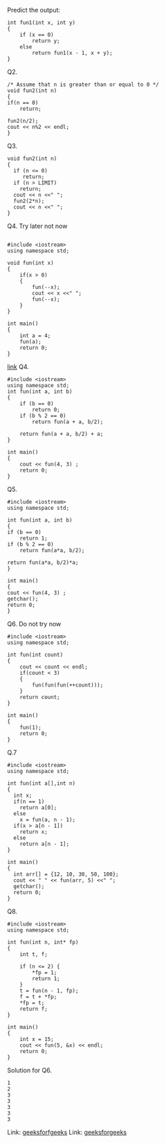 Predict the output: 
```
int fun1(int x, int y)
{
    if (x == 0)
        return y;
    else
        return fun1(x - 1, x + y);
}
```
Q2. 
```
/* Assume that n is greater than or equal to 0 */
void fun2(int n)
{
if(n == 0)
    return;
 
fun2(n/2);
cout << n%2 << endl;
}
```
Q3.
```
void fun2(int n)
{
  if (n <= 0)
     return;
  if (n > LIMIT)
    return;
  cout << n <<" ";
  fun2(2*n);
  cout << n <<" ";
}
```
Q4. Try later not now
```

#include <iostream>
using namespace std;
 
void fun(int x)
{
    if(x > 0)
    {
        fun(--x);
        cout << x <<" ";
        fun(--x);
    }
}
 
int main()
{
    int a = 4;
    fun(a);
    return 0;
}
```
[link](https://www.geeksforgeeks.org/practice-questions-for-recursion-set-4/)
Q4.
```
#include <iostream>
using namespace std;
int fun(int a, int b)
{
	if (b == 0)
		return 0;
	if (b % 2 == 0)
		return fun(a + a, b/2);
	
	return fun(a + a, b/2) + a;
}

int main()
{
	cout << fun(4, 3) ;
	return 0;
}
```
Q5.
```
#include <iostream>
using namespace std;

int fun(int a, int b)
{
if (b == 0)
	return 1;
if (b % 2 == 0)
	return fun(a*a, b/2);

return fun(a*a, b/2)*a;
}

int main()
{
cout << fun(4, 3) ;
getchar();
return 0;
}
```
Q6. Do not try now 
```
#include <iostream>
using namespace std;

int fun(int count)
{
	cout << count << endl;
	if(count < 3)
	{
		fun(fun(fun(++count)));
	}
	return count;
}

int main()
{
	fun(1);
	return 0;
}
```
Q.7
```
#include <iostream>
using namespace std;
  
int fun(int a[],int n)
{
  int x;
  if(n == 1)
    return a[0];
  else
    x = fun(a, n - 1);
  if(x > a[n - 1])
    return x;
  else
    return a[n - 1];
}
 
int main()
{
  int arr[] = {12, 10, 30, 50, 100};
  cout << " " << fun(arr, 5) <<" ";
  getchar();
  return 0;
}
```
Q8.
```
#include <iostream>
using namespace std;
 
int fun(int n, int* fp)
{
    int t, f;
 
    if (n <= 2) {
        *fp = 1;
        return 1;
    }
    t = fun(n - 1, fp);
    f = t + *fp;
    *fp = t;
    return f;
}
 
int main()
{
    int x = 15;
    cout << fun(5, &x) << endl;
    return 0;
}
```
Solution for Q6.
```
1
2
3
3
3
3
3
```
Link: [geeksforfgeeks](https://www.geeksforgeeks.org/practice-questions-for-recursion-set-6/?ref=rp)
Link: [geeksforgeeks](https://www.geeksforgeeks.org/practice-questions-for-recursion-set-7/)
     
